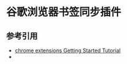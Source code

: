 # 谷歌浏览器书签同步插件

## 参考引用

* [chrome extensions Getting Started Tutorial](https://developer.chrome.com/extensions/getstarted)
* []()
